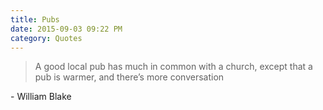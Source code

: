 ```yaml
---
title: Pubs
date: 2015-09-03 09:22 PM
category: Quotes
---
```


> A good local pub has much in common with a church, except that a pub is warmer, and there’s more conversation

\- William Blake